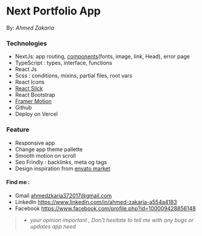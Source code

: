 
# <h1> Next Portfolio App </h1>

By: *Ahmed Zakaria*



### Technologies
  * NextJs: app routing, [components](https://nextjs.org/docs/pages/api-reference/components)(fonts, image, link, Head), error page
  * TypeScript : types, interface, functions
  * React Js
  * Scss : conditions, mixins, partial files, root vars
  * React Icons
  * [React Slick](https://react-slick.neostack.com/)
  * React Bootstrap
  * [Framer Motion](https://www.framer.com/motion/)
  * Github
  * Deploy on Vercel



### Feature
  * Responsive app
  * Change app theme pallette
  * Smooth motion on scroll
  * Seo Frindly : backlinks, meta og tags
  * Design inspiration from [envato market](https://themeforest.net/category/site-templates/personal/virtual-business-card#content)



#### Find me :
  - Gmail     ahmedzkaria372017@gmail.com 
  - LinkedIn  https://www.linkedin.com/in/ahmed-zakaria-a554a4183
  - Facebook  https://www.facebook.com/profile.php?id=100009428856148 
      
    
> - *your opinion important , Don't hesitate to tell me with any bugs or updates app need*

